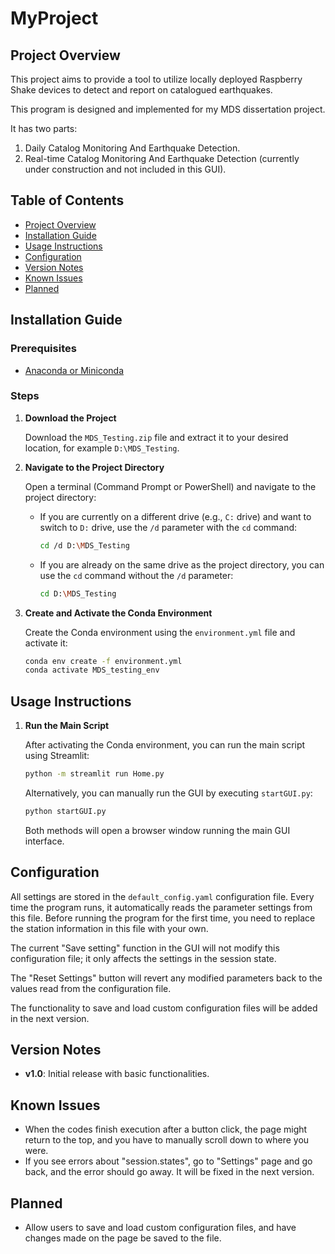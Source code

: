 # MyProject

## Project Overview

This project aims to provide a tool to utilize locally deployed Raspberry Shake devices to detect and report on catalogued earthquakes.

This program is designed and implemented for my MDS dissertation project.

It has two parts:
1. Daily Catalog Monitoring And Earthquake Detection.
2. Real-time Catalog Monitoring And Earthquake Detection (currently under construction and not included in this GUI).

## Table of Contents

- [Project Overview](#project-overview)
- [Installation Guide](#installation-guide)
- [Usage Instructions](#usage-instructions)
- [Configuration](#configuration)
- [Version Notes](#version-notes)
- [Known Issues](#known-issues)
- [Planned](#planned)

## Installation Guide

### Prerequisites

- [Anaconda or Miniconda](https://docs.conda.io/projects/conda/en/latest/user-guide/install/index.html)

### Steps

1. **Download the Project**

    Download the `MDS_Testing.zip` file and extract it to your desired location, for example `D:\MDS_Testing`.

2. **Navigate to the Project Directory**

    Open a terminal (Command Prompt or PowerShell) and navigate to the project directory:

    - If you are currently on a different drive (e.g., `C:` drive) and want to switch to `D:` drive, use the `/d` parameter with the `cd` command:

      ```bash
      cd /d D:\MDS_Testing
      ```

    - If you are already on the same drive as the project directory, you can use the `cd` command without the `/d` parameter:

      ```bash
      cd D:\MDS_Testing
      ```

3. **Create and Activate the Conda Environment**

    Create the Conda environment using the `environment.yml` file and activate it:

    ```bash
    conda env create -f environment.yml
    conda activate MDS_testing_env
    ```

## Usage Instructions

1. **Run the Main Script**

    After activating the Conda environment, you can run the main script using Streamlit:

    ```bash
    python -m streamlit run Home.py
    ```

    Alternatively, you can manually run the GUI by executing `startGUI.py`:

    ```bash
    python startGUI.py
    ```

    Both methods will open a browser window running the main GUI interface.

## Configuration

All settings are stored in the `default_config.yaml` configuration file. Every time the program runs, it automatically reads the parameter settings from this file. Before running the program for the first time, you need to replace the station information in this file with your own.

The current "Save setting" function in the GUI will not modify this configuration file; it only affects the settings in the session state.

The "Reset Settings" button will revert any modified parameters back to the values read from the configuration file.

The functionality to save and load custom configuration files will be added in the next version.

## Version Notes

- **v1.0**: Initial release with basic functionalities.

## Known Issues

- When the codes finish execution after a button click, the page might return to the top, and you have to manually scroll down to where you were.
- If you see errors about "session.states", go to "Settings" page and go back, and the error should go away. It will be fixed in the next version.

## Planned

- Allow users to save and load custom configuration files, and have changes made on the page be saved to the file.
